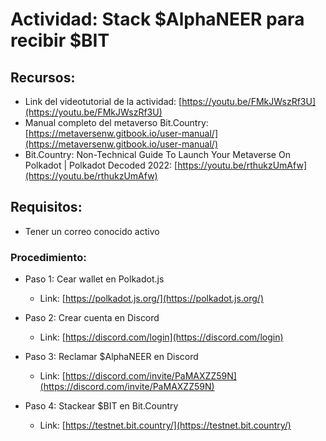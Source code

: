 # Actividad: Stack $AlphaNEER para recibir $BIT

## Recursos:

* Link del videotutorial de la actividad: [https://youtu.be/FMkJWszRf3U](https://youtu.be/FMkJWszRf3U)
* Manual completo del metaverso Bit.Country: [https://metaversenw.gitbook.io/user-manual/](https://metaversenw.gitbook.io/user-manual/)
* Bit.Country: Non-Technical Guide To Launch Your Metaverse On Polkadot | Polkadot Decoded 2022: [https://youtu.be/rthukzUmAfw](https://youtu.be/rthukzUmAfw)


## Requisitos:

* Tener un correo conocido activo

### Procedimiento:

* Paso 1: Cear wallet en Polkadot.js
  * Link: [https://polkadot.js.org/](https://polkadot.js.org/)

* Paso 2: Crear cuenta en Discord
  * Link: [https://discord.com/login](https://discord.com/login)

* Paso 3: Reclamar $AlphaNEER en Discord
  * Link: [https://discord.com/invite/PaMAXZZ59N](https://discord.com/invite/PaMAXZZ59N)

* Paso 4: Stackear $BIT en Bit.Country
  * Link: [https://testnet.bit.country/](https://testnet.bit.country/)
